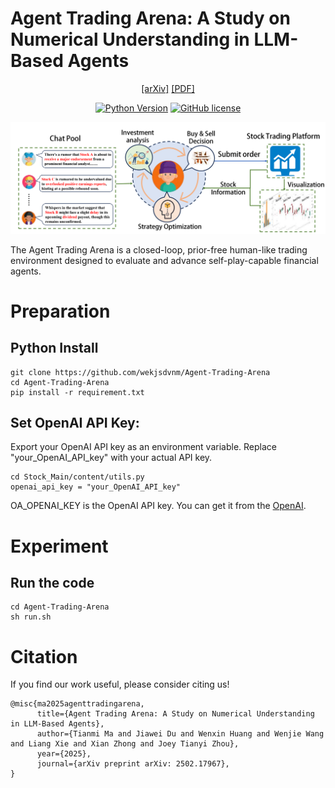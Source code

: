# Agent Trading Arena: A Study on Numerical Understanding in LLM-Based Agents
<div align="center">

[[arXiv]](https://arxiv.org/abs/2502.17967)
[[PDF]](https://arxiv.org/pdf/2502.17967)

[![Python Version](https://img.shields.io/badge/Python-3.10-blue.svg)]()
[![GitHub license](https://img.shields.io/badge/MIT-blue)]()


![](images/Agent_Trading_Arena.png)

</div>

The Agent Trading Arena is a closed-loop, prior-free human-like trading environment designed to evaluate and advance self-play-capable financial agents.


# Preparation

## Python Install
```
git clone https://github.com/wekjsdvnm/Agent-Trading-Arena
cd Agent-Trading-Arena
pip install -r requirement.txt
```
## Set OpenAI API Key: 
Export your OpenAI API key as an environment variable. Replace "your_OpenAI_API_key" with your actual API key. 
```
cd Stock_Main/content/utils.py
openai_api_key = "your_OpenAI_API_key"
```
OA_OPENAI_KEY is the OpenAI API key. You can get it from the [OpenAI](https://platform.openai.com/api-keys).

# Experiment

## Run the code
```
cd Agent-Trading-Arena
sh run.sh
```

# Citation
If you find our work useful, please consider citing us!
```
@misc{ma2025agenttradingarena,
      title={Agent Trading Arena: A Study on Numerical Understanding in LLM-Based Agents}, 
      author={Tianmi Ma and Jiawei Du and Wenxin Huang and Wenjie Wang and Liang Xie and Xian Zhong and Joey Tianyi Zhou},
      year={2025},
      journal={arXiv preprint arXiv: 2502.17967},
}
```

